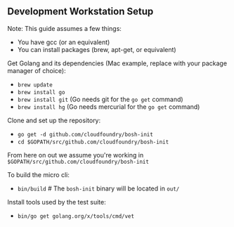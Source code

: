 ## Development Workstation Setup

Note: This guide assumes a few things:

- You have gcc (or an equivalent)
- You can install packages (brew, apt-get, or equivalent)

Get Golang and its dependencies (Mac example, replace with your package manager of choice):

- `brew update`
- `brew install go`
- `brew install git` (Go needs git for the `go get` command)
- `brew install hg` (Go needs mercurial for the `go get` command)

Clone and set up the repository:

- `go get -d github.com/cloudfoundry/bosh-init`
- `cd $GOPATH/src/github.com/cloudfoundry/bosh-init`

From here on out we assume you're working in `$GOPATH/src/github.com/cloudfoundry/bosh-init`

To build the micro cli:

- `bin/build` # The `bosh-init` binary will be located in `out/`

Install tools used by the test suite:

- `bin/go get golang.org/x/tools/cmd/vet`
